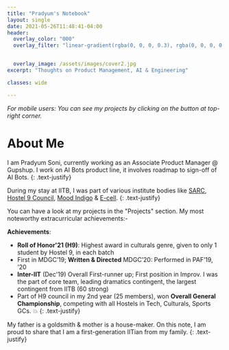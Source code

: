 ```yaml
---
title: "Pradyum's Notebook"
layout: single
date: 2021-05-26T11:48:41-04:00
header:
  overlay_color: "000"
  overlay_filter: "linear-gradient(rgba(0, 0, 0, 0.3), rgba(0, 0, 0, 0.2))"


  overlay_image: /assets/images/cover2.jpg
excerpt: "Thoughts on Product Management, AI & Engineering"

classes: wide

---
```


_For mobile users: You can see my projects by clicking on the button at top-right corner._

# About Me

I am Pradyum Soni, currently working as an Associate Product Manager @ Gupshup. I work on AI Bots product line, it involves roadmap to sign-off of AI Bots.
{: .text-justify}

During my stay at IITB, I was part of various institute bodies like 
[SARC](https://sarc-iitb.org/), [Hostel 9 Council](https://www.google.com/search?q=h9+iitb&client=ubuntu&hs=la0&channel=fs&sxsrf=ALeKk03EoGf09ncCA-BFdoGPkTEdI0asng%3A1621969134627&ei=7kitYOzdJa2T4-EPy5uN4A0&oq=h9+iitb&gs_lcp=Cgdnd3Mtd2l6EAMyBAgjECcyCAguEMcBEK8BOgcIABBHELADUNg3WPw7YIQ-aAFwAngAgAHMAYgBxgiSAQUwLjUuMZgBAKABAaoBB2d3cy13aXrIAQjAAQE&sclient=gws-wiz&ved=0ahUKEwjsjOzwweXwAhWtyTgGHctNA9wQ4dUDCA0&uact=5), [Mood Indigo](https://en.wikipedia.org/wiki/Mood_Indigo_(festival)) & [E-cell](https://www.ecell.in/2020/). 
{: .text-justify}

You can have a look at my projects in the "Projects" section. My most noteworthy extracurricular achievements:-

**Achievements**: 
* **Roll of Honor'21 (H9)**: Highest award in culturals genre, given to only 1 student by Hostel 9, in each batch
* First in MDGC’19; **Written & Directed** MDGC’20: Performed in PAF’19, ’20 
* **Inter-IIT** (Dec'19) Overall First-runner up; First position in Improv. I was the part of core team, leading dramatics contingent, the largest contingent from IITB (60 strong)
* Part of H9 council in my 2nd year (25 members), won **Overall General Championship**, competing with all Hostels in Tech, Culturals, Sports GCs. 💥
{: .text-justify}

My father is a goldsmith & mother is a house-maker. On this note, I am proud to share that I am a first-generation IITian from my family. 
{: .text-justify}

<script src="//code.tidio.co/ezcobez52tsttwamqvbzejccgi0vyq4s.js" async></script>

